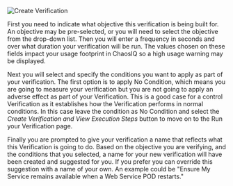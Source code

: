 ![Create Verification][CreateVerification]

[CreateVerification]: ./images/create-verification.png

First you need to indicate what objective this verification is being built for. An objective may be pre-selected, or you will need to select the objective from the drop-down list. Then you will enter a frequency in seconds and over what duration your verification will be run. The values chosen on these fields impact your usage footprint in ChaosIQ so a high usage warning may be displayed.

Next you will select and specify the conditions you want to apply as part of your verification. The first option is to apply No Condition, which means you are going to measure your verification but you are not going to apply an adverse effect as part of your Verification. This is a good case for a control Verification as it establishes how the Verification performs in normal conditions. In this case leave the condition as No Condition and select the *Create Verification and View Execution Steps* button to move on to the Run your Verification page.

Finally you are prompted to give your verification a name that reflects what this Verification is going to do. Based on the objective you are verifying, and the conditions that you selected, a name for your new verification will have been created and suggested for you. If you prefer you can override this suggestion with a name of your own. An example could be "Ensure My Service remains available when a Web Service POD restarts."
